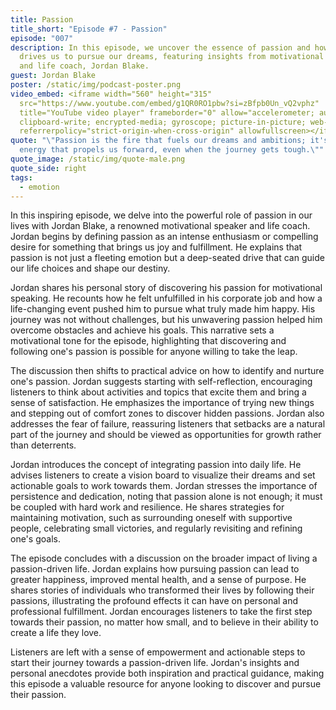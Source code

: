 ```yaml
---
title: Passion
title_short: "Episode #7 - Passion"
episode: "007"
description: In this episode, we uncover the essence of passion and how it
  drives us to pursue our dreams, featuring insights from motivational speaker
  and life coach, Jordan Blake.
guest: Jordan Blake
poster: /static/img/podcast-poster.png
video_embed: <iframe width="560" height="315"
  src="https://www.youtube.com/embed/g1QR0RO1pbw?si=zBfpb0Un_vQ2vphz"
  title="YouTube video player" frameborder="0" allow="accelerometer; autoplay;
  clipboard-write; encrypted-media; gyroscope; picture-in-picture; web-share"
  referrerpolicy="strict-origin-when-cross-origin" allowfullscreen></iframe>
quote: "\"Passion is the fire that fuels our dreams and ambitions; it's the
  energy that propels us forward, even when the journey gets tough.\""
quote_image: /static/img/quote-male.png
quote_side: right
tags:
  - emotion
---
```

In this inspiring episode, we delve into the powerful role of passion in our lives with Jordan Blake, a renowned motivational speaker and life coach. Jordan begins by defining passion as an intense enthusiasm or compelling desire for something that brings us joy and fulfillment. He explains that passion is not just a fleeting emotion but a deep-seated drive that can guide our life choices and shape our destiny.

Jordan shares his personal story of discovering his passion for motivational speaking. He recounts how he felt unfulfilled in his corporate job and how a life-changing event pushed him to pursue what truly made him happy. His journey was not without challenges, but his unwavering passion helped him overcome obstacles and achieve his goals. This narrative sets a motivational tone for the episode, highlighting that discovering and following one's passion is possible for anyone willing to take the leap.

The discussion then shifts to practical advice on how to identify and nurture one's passion. Jordan suggests starting with self-reflection, encouraging listeners to think about activities and topics that excite them and bring a sense of satisfaction. He emphasizes the importance of trying new things and stepping out of comfort zones to discover hidden passions. Jordan also addresses the fear of failure, reassuring listeners that setbacks are a natural part of the journey and should be viewed as opportunities for growth rather than deterrents.

Jordan introduces the concept of integrating passion into daily life. He advises listeners to create a vision board to visualize their dreams and set actionable goals to work towards them. Jordan stresses the importance of persistence and dedication, noting that passion alone is not enough; it must be coupled with hard work and resilience. He shares strategies for maintaining motivation, such as surrounding oneself with supportive people, celebrating small victories, and regularly revisiting and refining one's goals.

The episode concludes with a discussion on the broader impact of living a passion-driven life. Jordan explains how pursuing passion can lead to greater happiness, improved mental health, and a sense of purpose. He shares stories of individuals who transformed their lives by following their passions, illustrating the profound effects it can have on personal and professional fulfillment. Jordan encourages listeners to take the first step towards their passion, no matter how small, and to believe in their ability to create a life they love.

Listeners are left with a sense of empowerment and actionable steps to start their journey towards a passion-driven life. Jordan's insights and personal anecdotes provide both inspiration and practical guidance, making this episode a valuable resource for anyone looking to discover and pursue their passion.